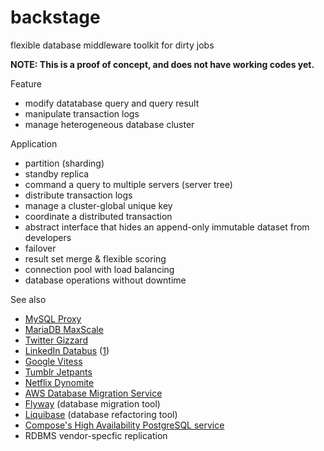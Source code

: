 backstage
=========

flexible database middleware toolkit for dirty jobs

**NOTE: This is a proof of concept, and does not have working codes yet.**

Feature
* modify datatabase query and query result
* manipulate transaction logs
* manage heterogeneous database cluster

Application
* partition (sharding)
* standby replica
* command a query to multiple servers (server tree)
* distribute transaction logs
* manage a cluster-global unique key
* coordinate a distributed transaction
* abstract interface that hides an append-only immutable dataset from developers
* failover
* result set merge & flexible scoring
* connection pool with load balancing
* database operations without downtime

See also
* [MySQL Proxy](http://dev.mysql.com/doc/mysql-proxy/)
* [MariaDB MaxScale](https://mariadb.com/products/mariadb-maxscale)
* [Twitter Gizzard](https://github.com/twitter/gizzard)
* [LinkedIn Databus](https://engineering.linkedin.com/data-replication/open-sourcing-databus-linkedins-low-latency-change-data-capture-system) ([1](http://data.linkedin.com/projects/databus))
* [Google Vitess](https://github.com/youtube/vitess)
* [Tumblr Jetpants](https://github.com/tumblr/jetpants)
* [Netflix Dynomite](http://techblog.netflix.com/2014/11/introducing-dynomite.html)
* [AWS Database Migration Service](http://aws.amazon.com/dms/)
* [Flyway](http://flywaydb.org/) (database migration tool)
* [Liquibase](http://www.liquibase.org/) (database refactoring tool)
* [Compose's High Availability PostgreSQL service](https://blog.compose.io/high-availability-for-postgresql-batteries-not-included/)
* RDBMS vendor-specfic replication
